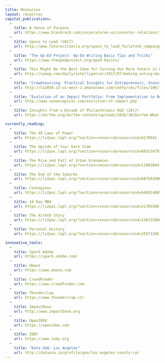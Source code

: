 ```yaml
---
title: Resources
layout: resources
capital_publications:
  - 
    title: A Sense of Purpose
    url: https://www.blackrock.com/corporate/en-us/investor-relations/larry-fink-ceo-letter
  - 
    title: Space to Lead (2017)
    url: http://www.futurecitiesla.org/space_to_lead_focla?utm_campaign=eventfollowup&utm_medium=email&utm_source=futurecities
  - 
    title: "The Op-Ed Project: Op-Ed Writing Basic Tips and Tricks"
    url: https://www.theopedproject.org/oped-basics/
  - 
    title: This Might Be the Best Idea for Turning Out More Voters in U.S. Elections (2017)
    url: http://nymag.com/daily/intelligencer/2017/07/making-voting-more-engaging-might-make-more-people-vote.html
  - 
    title: "Crowdsourcing: Practical Insights for Entrepreneurs, Investors, and Philanthropists (2015)"
    url: http://la2050.s3-us-west-1.amazonaws.com/comfy/cms/files/106/files/original/TaraRothToolsforCrowdsourcing.pdf
  - 
    title: "Evolution of an Impact Portfolio: From Implementation to Results (2014)"
    url: http://www.sonencapital.com/evolution-of-impact.php
  - 
    title: Insights from a Decade of Philanthropic R&D (2017)
    url: https://durfee.org/durfee-content/uploads/2016/10/Durfee-What-If-Report-FINAL.pdf

currently_reading:
  - 
    title: The 48 Laws of Power
    url: https://ls2pac.lapl.org/?section=resource&resourceid=6170941
  - 
    title: The Upside of Your Dark Side
    url: https://ls2pac.lapl.org/?section=resource&resourceid=893534792
  - 
    title: The Rise and Fall of Urban Economies
    url: https://ls2pac.lapl.org/?section=resource&resourceid=1100384479
  - 
    title: The End of the Suburbs
    url: https://ls2pac.lapl.org/?section=resource&resourceid=687503806
  - 
    title: Contagious
    url: https://ls2pac.lapl.org/?section=resource&resourceid=648914865
  - 
    title: 10 Day MBA
    url: https://ls2pac.lapl.org/?section=resource&resourceid=21785586
  - 
    title: The Airbnb Story
    url: https://ls2pac.lapl.org/?section=resource&resourceid=1362158604
  - 
    title: Personal History
    url: https://ls2pac.lapl.org/?section=resource&resourceid=25571206

innovative_tools: 
  - 
    title: Spark Adobe
    url: https://spark.adobe.com/
  - 
    title: Omaze
    url: https://www.omaze.com
  - 
    title: CrowdFunder
    url: https://www.crowdfunder.com
  - 
    title: Thunderclap
    url: https://www.thunderclap.it/
  - 
    title: ImpactBase
    url: http://www.impactbase.org
  - 
    title: OpenIDEO
    url: https://openideo.com
  - 
    title: IOBY
    url: https://www.ioby.org
  - 
    title: "Data USA: Los Angeles"
    url: http://datausa.io/profile/geo/los-angeles-county-ca/
---
```


